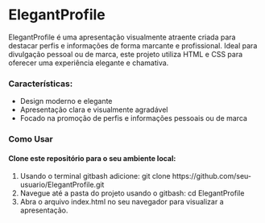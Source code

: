 # ElegantProfile
ElegantProfile é uma apresentação visualmente atraente criada para destacar perfis e informações de forma marcante e profissional. Ideal para divulgação pessoal ou de marca, este projeto utiliza HTML e CSS para oferecer uma experiência elegante e chamativa.

### Características:
<ul><li>Design moderno e elegante
<li>Apresentação clara e visualmente agradável
<li>Focado na promoção de perfis e informações pessoais ou de marca
</ul>

### Como Usar 

  #### Clone este repositório para o seu ambiente local:
  <ol><li>Usando o terminal gitbash adicione:
git clone https://github.com/seu-usuario/ElegantProfile.git
  <li>Navegue até a pasta do projeto usando o gitbash: cd ElegantProfile
  <li>Abra o arquivo index.html no seu navegador para visualizar a apresentação.
 </ol>
